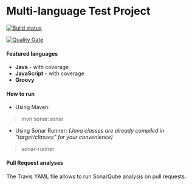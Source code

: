 Multi-language Test Project
=======================

[![Build status](https://travis-ci.org/bellingard-sqbot/multi-language-project.svg?branch=master)](https://travis-ci.org/bellingard-sqbot/multi-language-project)

[![Quality Gate](https://nemo.sonarqube.org/api/badges/gate?key=test:multi-language-project)](https://nemo.sonarqube.org/dashboard/index/test:multi-language-project)

#### Featured languages
- **Java** - with coverage
- **JavaScript** - with coverage
- **Groovy**

#### How to run
- Using Maven:

> mvn sonar:sonar

- Using Sonar Runner: *(Java classes are already compiled in "target/classes" for your convenience)*

> sonar-runner

#### Pull Request analyses

The Travis YAML file allows to run SonarQube analysis on pull requests.
